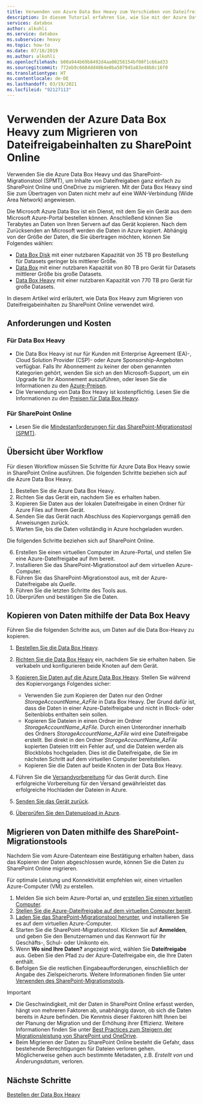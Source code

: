 ```yaml
---
title: Verwenden von Azure Data Box Heavy zum Verschieben von Dateifreigabeinhalten zu SharePoint Online
description: In diesem Tutorial erfahren Sie, wie Sie mit der Azure Data Box Heavy Inhalte von Dateifreigaben zu SharePoint Online migrieren.
services: databox
author: alkohli
ms.service: databox
ms.subservice: heavy
ms.topic: how-to
ms.date: 07/18/2019
ms.author: alkohli
ms.openlocfilehash: b00a944b69b8492d4aa00258154bf00f1c66ad33
ms.sourcegitcommit: 772eb9c6684dd4864e0ba507945a83e48b8c16f0
ms.translationtype: HT
ms.contentlocale: de-DE
ms.lasthandoff: 03/19/2021
ms.locfileid: "92127113"
---
```

# <a name="use-the-azure-data-box-heavy-to-migrate-your-file-share-content-to-sharepoint-online"></a>Verwenden der Azure Data Box Heavy zum Migrieren von Dateifreigabeinhalten zu SharePoint Online

Verwenden Sie die Azure Data Box Heavy und das SharePoint-Migrationstool (SPMT), um Inhalte von Dateifreigaben ganz einfach zu SharePoint Online und OneDrive zu migrieren. Mit der Data Box Heavy sind Sie zum Übertragen von Daten nicht mehr auf eine WAN-Verbindung (Wide Area Network) angewiesen.

Die Microsoft Azure Data Box ist ein Dienst, mit dem Sie ein Gerät aus dem Microsoft Azure-Portal bestellen können. Anschließend können Sie Terabytes an Daten von Ihren Servern auf das Gerät kopieren. Nach dem Zurücksenden an Microsoft werden die Daten in Azure kopiert. Abhängig von der Größe der Daten, die Sie übertragen möchten, können Sie Folgendes wählen:

- [Data Box Disk](./data-box-disk-overview.md) mit einer nutzbaren Kapazität von 35 TB pro Bestellung für Datasets geringer bis mittlerer Größe.
- [Data Box](./data-box-overview.md) mit einer nutzbaren Kapazität von 80 TB pro Gerät für Datasets mittlerer Größe bis große Datasets.
- [Data Box Heavy](./data-box-heavy-overview.md) mit einer nutzbaren Kapazität von 770 TB pro Gerät für große Datasets.

In diesem Artikel wird erläutert, wie Data Box Heavy zum Migrieren von Dateifreigabeinhalten zu SharePoint Online verwendet wird.

## <a name="requirements-and-costs"></a>Anforderungen und Kosten

### <a name="for-data-box-heavy"></a>Für Data Box Heavy

- Die Data Box Heavy ist nur für Kunden mit Enterprise Agreement (EA)-, Cloud Solution Provider (CSP)- oder Azure Sponsorship-Angeboten verfügbar. Falls Ihr Abonnement zu keiner der oben genannten Kategorien gehört, wenden Sie sich an den Microsoft-Support, um ein Upgrade für Ihr Abonnement auszuführen, oder lesen Sie die Informationen zu den [Azure-Preisen](https://azure.microsoft.com/pricing/).
- Die Verwendung von Data Box Heavy ist kostenpflichtig. Lesen Sie die Informationen zu den [Preisen für Data Box Heavy](https://azure.microsoft.com/pricing/details/databox/heavy/).


### <a name="for-sharepoint-online"></a>Für SharePoint Online

- Lesen Sie die [Mindestanforderungen für das SharePoint-Migrationstool (SPMT)](/sharepointmigration/how-to-use-the-sharepoint-migration-tool).

## <a name="workflow-overview"></a>Übersicht über Workflow

Für diesen Workflow müssen Sie Schritte für Azure Data Box Heavy sowie in SharePoint Online ausführen.
Die folgenden Schritte beziehen sich auf die Azure Data Box Heavy.

1. Bestellen Sie die Azure Data Box Heavy.
2. Richten Sie das Gerät ein, nachdem Sie es erhalten haben.
3. Kopieren Sie Daten aus der lokalen Dateifreigabe in einen Ordner für Azure Files auf Ihrem Gerät.
4. Senden Sie das Gerät nach Abschluss des Kopiervorgangs gemäß den Anweisungen zurück.
5. Warten Sie, bis die Daten vollständig in Azure hochgeladen wurden.

Die folgenden Schritte beziehen sich auf SharePoint Online.

6. Erstellen Sie einen virtuellen Computer im Azure-Portal, und stellen Sie eine Azure-Dateifreigabe auf ihm bereit.
7. Installieren Sie das SharePoint-Migrationstool auf dem virtuellen Azure-Computer.
8. Führen Sie das SharePoint-Migrationstool aus, mit der Azure-Dateifreigabe als *Quelle*.
9. Führen Sie die letzten Schritte des Tools aus.
10. Überprüfen und bestätigen Sie die Daten.

## <a name="use-data-box-heavy-to-copy-data"></a>Kopieren von Daten mithilfe der Data Box Heavy

Führen Sie die folgenden Schritte aus, um Daten auf die Data Box-Heavy zu kopieren.

1. [Bestellen Sie die Data Box Heavy](data-box-heavy-deploy-ordered.md).
2. [Richten Sie die Data Box Heavy](data-box-heavy-deploy-set-up.md) ein, nachdem Sie sie erhalten haben. Sie verkabeln und konfigurieren beide Knoten auf dem Gerät.
3. [Kopieren Sie Daten auf die Azure Data Box Heavy](data-box-heavy-deploy-copy-data.md). Stellen Sie während des Kopiervorgangs Folgendes sicher:

    - Verwenden Sie zum Kopieren der Daten nur den Ordner *StorageAccountName_AzFile* in Data Box Heavy. Der Grund dafür ist, dass die Daten in einer Azure-Dateifreigabe und nicht in Block- oder Seitenblobs enthalten sein sollen.
    - Kopieren Sie Dateien in einen Ordner im Ordner *StorageAccountName_AzFile*. Durch einen Unterordner innerhalb des Ordners *StorageAccountName_AzFile* wird eine Dateifreigabe erstellt. Bei direkt in den Ordner *StorageAccountName_AzFile* kopierten Dateien tritt ein Fehler auf, und die Dateien werden als Blockblobs hochgeladen. Dies ist die Dateifreigabe, die Sie im nächsten Schritt auf dem virtuellen Computer bereitstellen.
    - Kopieren Sie die Daten auf beide Knoten in der Data Box Heavy.
3. Führen Sie die [Versandvorbereitung](data-box-heavy-deploy-picked-up.md#prepare-to-ship) für das Gerät durch. Eine erfolgreiche Vorbereitung für den Versand gewährleistet das erfolgreiche Hochladen der Dateien in Azure.
4. [Senden Sie das Gerät zurück](data-box-heavy-deploy-picked-up.md#ship-data-box-heavy-back).
5. [Überprüfen Sie den Datenupload in Azure](data-box-heavy-deploy-picked-up.md#verify-data-upload-to-azure).

## <a name="use-spmt-to-migrate-data"></a>Migrieren von Daten mithilfe des SharePoint-Migrationstools

Nachdem Sie vom Azure-Datenteam eine Bestätigung erhalten haben, dass das Kopieren der Daten abgeschlossen wurde, können Sie die Daten zu SharePoint Online migrieren.

Für optimale Leistung und Konnektivität empfehlen wir, einen virtuellen Azure-Computer (VM) zu erstellen.

1. Melden Sie sich beim Azure-Portal an, und [erstellen Sie einen virtuellen Computer](../virtual-machines/windows/quick-create-portal.md).
2. [Stellen Sie die Azure-Dateifreigabe auf dem virtuellen Computer bereit](../storage/files/storage-how-to-use-files-windows.md#mount-the-azure-file-share-with-file-explorer).
3. [Laden Sie das SharePoint-Migrationstool herunter](https://spmtreleasescus.blob.core.windows.net/install/default.htm), und installieren Sie es auf dem virtuellen Azure-Computer.
4. Starten Sie die SharePoint-Migrationstool. Klicken Sie auf **Anmelden**, und geben Sie den Benutzernamen und das Kennwort für Ihr Geschäfts-, Schul- oder Unikonto ein.
5. Wenn **Wo sind Ihre Daten?** angezeigt wird, wählen Sie **Dateifreigabe** aus. Geben Sie den Pfad zu der Azure-Dateifreigabe ein, die Ihre Daten enthält.
6. Befolgen Sie die restlichen Eingabeaufforderungen, einschließlich der Angabe des Zielspeicherorts. Weitere Informationen finden Sie unter [Verwenden des SharePoint-Migrationstools](/sharepointmigration/how-to-use-the-sharepoint-migration-tool).

> [!IMPORTANT]
> - Die Geschwindigkeit, mit der Daten in SharePoint Online erfasst werden, hängt von mehreren Faktoren ab, unabhängig davon, ob sich die Daten bereits in Azure befinden. Die Kenntnis dieser Faktoren hilft Ihnen bei der Planung der Migration und der Erhöhung ihrer Effizienz.  Weitere Informationen finden Sie unter [Best Practices zum Steigern der Migrationsleistung von SharePoint und OneDrive](/sharepointmigration/sharepoint-online-and-onedrive-migration-speed).
> - Beim Migrieren der Daten zu SharePoint Online besteht die Gefahr, dass bestehende Berechtigungen für Dateien verloren gehen. Möglicherweise gehen auch bestimmte Metadaten, z.B. *Erstellt von* und *Änderungsdatum*, verloren.

## <a name="next-steps"></a>Nächste Schritte

[Bestellen der Data Box Heavy](./data-box-heavy-deploy-ordered.md)